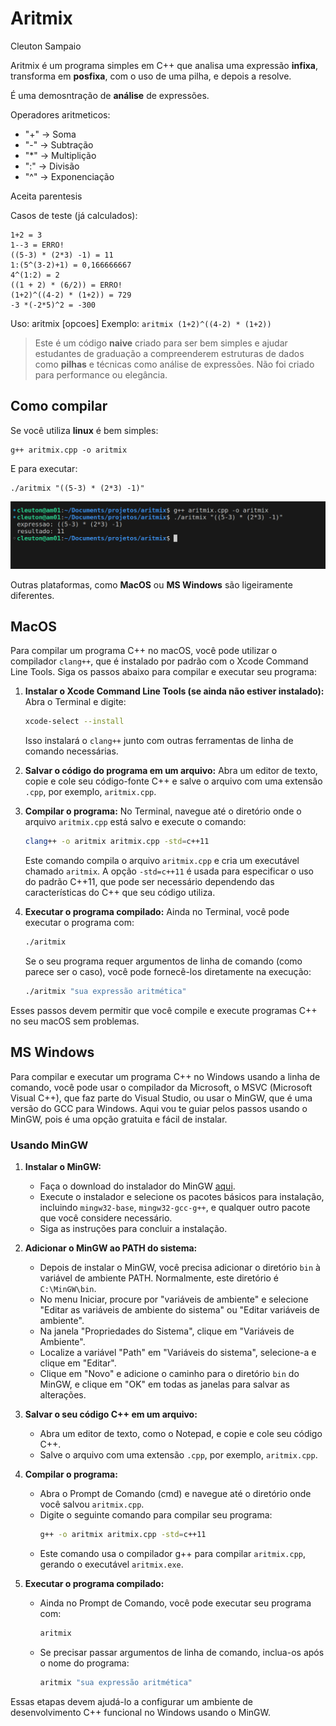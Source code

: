 # Aritmix

Cleuton Sampaio

Aritmix é um programa simples em C++ que analisa uma expressão **infixa**, transforma em **posfixa**, com o uso de uma pilha, e depois a resolve.

É uma demosntração de **análise** de expressões. 

Operadores aritmeticos:
- "+" -> Soma
- "-" -> Subtração
- "*" -> Multiplição
- ":" -> Divisão
- "^" -> Exponenciação

Aceita parentesis

 Casos de teste (já calculados):
 ```
 1+2 = 3
 1--3 = ERRO!
 ((5-3) * (2*3) -1) = 11
 1:(5^(3-2)+1) = 0,166666667
 4^(1:2) = 2
 ((1 + 2) * (6/2)) = ERRO!
 (1+2)^((4-2) * (1+2)) = 729
 -3 *(-2*5)^2 = -300
```

 Uso: aritmix [opcoes]
 Exemplo: ```aritmix (1+2)^((4-2) * (1+2))```

 > Este é um código **naive** criado para ser bem simples e ajudar estudantes de graduação a compreenderem estruturas de dados como **pilhas** e técnicas como análise de expressões. Não foi criado para performance ou elegância.

 ## Como compilar

Se você utiliza **linux** é bem simples: 
```
g++ aritmix.cpp -o aritmix
```

E para executar: 
```
./aritmix "((5-3) * (2*3) -1)"
```

![](./compilar.png)

 Outras plataformas, como **MacOS** ou **MS Windows** são ligeiramente diferentes. 

 ## MacOS

 Para compilar um programa C++ no macOS, você pode utilizar o compilador `clang++`, que é instalado por padrão com o Xcode Command Line Tools. Siga os passos abaixo para compilar e executar seu programa:

1. **Instalar o Xcode Command Line Tools (se ainda não estiver instalado):**
   Abra o Terminal e digite:
   ```bash
   xcode-select --install
   ```
   Isso instalará o `clang++` junto com outras ferramentas de linha de comando necessárias.

2. **Salvar o código do programa em um arquivo:**
   Abra um editor de texto, copie e cole seu código-fonte C++ e salve o arquivo com uma extensão `.cpp`, por exemplo, `aritmix.cpp`.

3. **Compilar o programa:**
   No Terminal, navegue até o diretório onde o arquivo `aritmix.cpp` está salvo e execute o comando:
   ```bash
   clang++ -o aritmix aritmix.cpp -std=c++11
   ```
   Este comando compila o arquivo `aritmix.cpp` e cria um executável chamado `aritmix`. A opção `-std=c++11` é usada para especificar o uso do padrão C++11, que pode ser necessário dependendo das características do C++ que seu código utiliza.

4. **Executar o programa compilado:**
   Ainda no Terminal, você pode executar o programa com:
   ```bash
   ./aritmix
   ```
   Se o seu programa requer argumentos de linha de comando (como parece ser o caso), você pode fornecê-los diretamente na execução:
   ```bash
   ./aritmix "sua expressão aritmética"
   ```

Esses passos devem permitir que você compile e execute programas C++ no seu macOS sem problemas.

## MS Windows

Para compilar e executar um programa C++ no Windows usando a linha de comando, você pode usar o compilador da Microsoft, o MSVC (Microsoft Visual C++), que faz parte do Visual Studio, ou usar o MinGW, que é uma versão do GCC para Windows. Aqui vou te guiar pelos passos usando o MinGW, pois é uma opção gratuita e fácil de instalar.

### Usando MinGW

1. **Instalar o MinGW:**
   - Faça o download do instalador do MinGW [aqui](https://sourceforge.net/projects/mingw/).
   - Execute o instalador e selecione os pacotes básicos para instalação, incluindo `mingw32-base`, `mingw32-gcc-g++`, e qualquer outro pacote que você considere necessário.
   - Siga as instruções para concluir a instalação.

2. **Adicionar o MinGW ao PATH do sistema:**
   - Depois de instalar o MinGW, você precisa adicionar o diretório `bin` à variável de ambiente PATH. Normalmente, este diretório é `C:\MinGW\bin`.
   - No menu Iniciar, procure por "variáveis de ambiente" e selecione "Editar as variáveis de ambiente do sistema" ou "Editar variáveis de ambiente".
   - Na janela "Propriedades do Sistema", clique em "Variáveis de Ambiente".
   - Localize a variável "Path" em "Variáveis do sistema", selecione-a e clique em "Editar".
   - Clique em "Novo" e adicione o caminho para o diretório `bin` do MinGW, e clique em "OK" em todas as janelas para salvar as alterações.

3. **Salvar o seu código C++ em um arquivo:**
   - Abra um editor de texto, como o Notepad, e copie e cole seu código C++.
   - Salve o arquivo com uma extensão `.cpp`, por exemplo, `aritmix.cpp`.

4. **Compilar o programa:**
   - Abra o Prompt de Comando (cmd) e navegue até o diretório onde você salvou `aritmix.cpp`.
   - Digite o seguinte comando para compilar seu programa:
     ```bash
     g++ -o aritmix aritmix.cpp -std=c++11
     ```
   - Este comando usa o compilador g++ para compilar `aritmix.cpp`, gerando o executável `aritmix.exe`.

5. **Executar o programa compilado:**
   - Ainda no Prompt de Comando, você pode executar seu programa com:
     ```bash
     aritmix
     ```
   - Se precisar passar argumentos de linha de comando, inclua-os após o nome do programa:
     ```bash
     aritmix "sua expressão aritmética"
     ```

Essas etapas devem ajudá-lo a configurar um ambiente de desenvolvimento C++ funcional no Windows usando o MinGW.